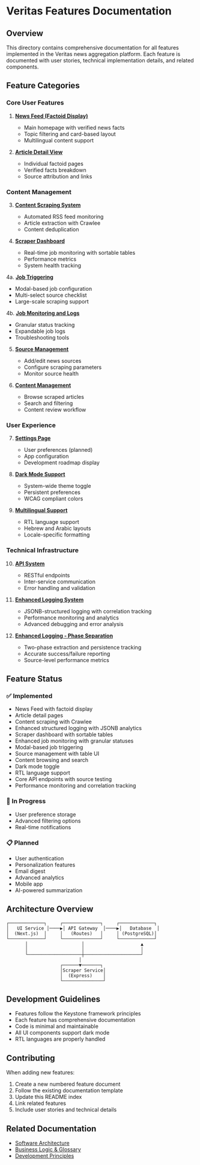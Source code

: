 # Veritas Features Documentation

## Overview
This directory contains comprehensive documentation for all features implemented in the Veritas news aggregation platform. Each feature is documented with user stories, technical implementation details, and related components.

## Feature Categories

### Core User Features
1. **[News Feed (Factoid Display)](./01-news-feed.md)**
   - Main homepage with verified news facts
   - Topic filtering and card-based layout
   - Multilingual content support

2. **[Article Detail View](./02-article-detail.md)**
   - Individual factoid pages
   - Verified facts breakdown
   - Source attribution and links

### Content Management
3. **[Content Scraping System](./03-content-scraping.md)**
   - Automated RSS feed monitoring
   - Article extraction with Crawlee
   - Content deduplication

4. **[Scraper Dashboard](./04-scraper-dashboard.md)**
   - Real-time job monitoring with sortable tables
   - Performance metrics
   - System health tracking

4a. **[Job Triggering](./04a-job-triggering.md)**
   - Modal-based job configuration
   - Multi-select source checklist
   - Large-scale scraping support

4b. **[Job Monitoring and Logs](./04b-job-monitoring.md)**
   - Granular status tracking
   - Expandable job logs
   - Troubleshooting tools

5. **[Source Management](./05-source-management.md)**
   - Add/edit news sources
   - Configure scraping parameters
   - Monitor source health

6. **[Content Management](./06-content-management.md)**
   - Browse scraped articles
   - Search and filtering
   - Content review workflow

### User Experience
7. **[Settings Page](./07-settings-page.md)**
   - User preferences (planned)
   - App configuration
   - Development roadmap display

8. **[Dark Mode Support](./09-dark-mode.md)**
   - System-wide theme toggle
   - Persistent preferences
   - WCAG compliant colors

9. **[Multilingual Support](./10-multilingual-support.md)**
   - RTL language support
   - Hebrew and Arabic layouts
   - Locale-specific formatting

### Technical Infrastructure
10. **[API System](./08-api-system.md)**
    - RESTful endpoints
    - Inter-service communication
    - Error handling and validation

11. **[Enhanced Logging System](./11-enhanced-logging.md)**
    - JSONB-structured logging with correlation tracking
    - Performance monitoring and analytics
    - Advanced debugging and error analysis

12. **[Enhanced Logging - Phase Separation](./12-enhanced-logging.md)**
    - Two-phase extraction and persistence tracking
    - Accurate success/failure reporting
    - Source-level performance metrics

## Feature Status

### ✅ Implemented
- News Feed with factoid display
- Article detail pages
- Content scraping with Crawlee
- Enhanced structured logging with JSONB analytics
- Scraper dashboard with sortable tables
- Enhanced job monitoring with granular statuses
- Modal-based job triggering
- Source management with table UI
- Content browsing and search
- Dark mode toggle
- RTL language support
- Core API endpoints with source testing
- Performance monitoring and correlation tracking

### 🚧 In Progress
- User preference storage
- Advanced filtering options
- Real-time notifications

### 📋 Planned
- User authentication
- Personalization features
- Email digest
- Advanced analytics
- Mobile app
- AI-powered summarization

## Architecture Overview
```
┌─────────────┐     ┌──────────────┐     ┌─────────────┐
│   UI Service │────▶│ API Gateway  │────▶│   Database  │
│  (Next.js)  │     │   (Routes)   │     │ (PostgreSQL)│
└─────────────┘     └──────────────┘     └─────────────┘
       │                    │                     ▲
       │                    │                     │
       └────────────────────┼─────────────────────┘
                           │
                    ┌──────▼───────┐
                    │Scraper Service│
                    │  (Express)    │
                    └───────────────┘
```

## Development Guidelines
- Features follow the Keystone framework principles
- Each feature has comprehensive documentation
- Code is minimal and maintainable
- All UI components support dark mode
- RTL languages are properly handled

## Contributing
When adding new features:
1. Create a new numbered feature document
2. Follow the existing documentation template
3. Update this README index
4. Link related features
5. Include user stories and technical details

## Related Documentation
- [Software Architecture](../software-architecture.md)
- [Business Logic & Glossary](../business-logic-and-glossary.md)
- [Development Principles](../../keystone/development-principles.md) 
